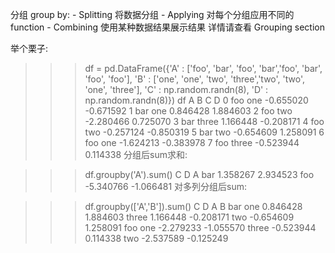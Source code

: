 
 分组
group by: - Splitting 将数据分组 - Applying 对每个分组应用不同的function - Combining 使用某种数据结果展示结果 详情请查看 Grouping section

举个栗子:

>>> df = pd.DataFrame({'A' : ['foo', 'bar', 'foo', 'bar','foo', 'bar', 'foo', 'foo'],
                       'B' : ['one', 'one', 'two', 'three','two', 'two', 'one', 'three'],
                       'C' : np.random.randn(8),
                       'D' : np.random.randn(8)})
>>> df
         A      B         C         D
    0  foo    one -0.655020 -0.671592
    1  bar    one  0.846428  1.884603
    2  foo    two -2.280466  0.725070
    3  bar  three  1.166448 -0.208171
    4  foo    two -0.257124 -0.850319
    5  bar    two -0.654609  1.258091
    6  foo    one -1.624213 -0.383978
    7  foo  three -0.523944  0.114338
分组后sum求和:

>>> df.groupby('A').sum()
                C         D
    A
    bar  1.358267  2.934523
    foo -5.340766 -1.066481
对多列分组后sum:

>>> df.groupby(['A','B']).sum()
                      C         D
    A   B
    bar one    0.846428  1.884603
        three  1.166448 -0.208171
        two   -0.654609  1.258091
    foo one   -2.279233 -1.055570
        three -0.523944  0.114338
        two   -2.537589 -0.125249
